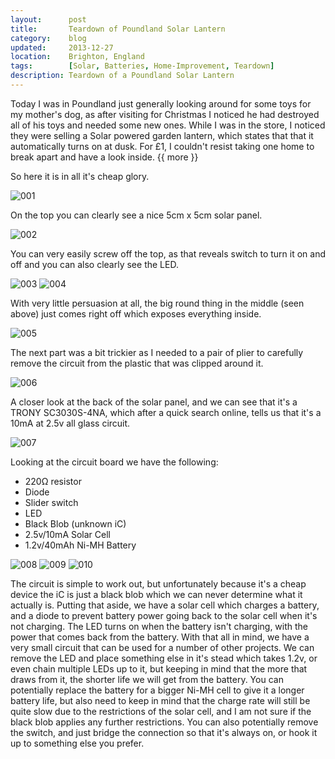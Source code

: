 ```yaml
---
layout:      post
title:       Teardown of Poundland Solar Lantern
category:    blog
updated:     2013-12-27
location:    Brighton, England
tags:        [Solar, Batteries, Home-Improvement, Teardown]
description: Teardown of a Poundland Solar Lantern
---
```

Today I was in Poundland just generally looking around for some toys for my mother's dog, as after visiting for Christmas I noticed he had destroyed all of his toys and needed some new ones. While I was in the store, I noticed they were selling a Solar powered garden lantern, which states that that it automatically turns on at dusk. For &pound;1, I couldn't resist taking one home to break apart and have a look inside. {{ more }}

So here it is in all it's cheap glory.

![001]

On the top you can clearly see a nice 5cm x 5cm solar panel.

![002]

You can very easily screw off the top, as that reveals switch to turn it on and off and you can also clearly see the LED.

![003]
![004]

With very little persuasion at all, the big round thing in the middle (seen above) just comes right off which exposes everything inside.

![005]

The next part was a bit trickier as I needed to a pair of plier to carefully remove the circuit from the plastic that was clipped around it.

![006]

A closer look at the back of the solar panel, and we can see that it's a TRONY SC3030S-4NA, which after a quick search online, tells us that it's a 10mA at 2.5v all glass circuit.

![007]

Looking at the circuit board we have the following:

 - 220&#8486; resistor
 - Diode
 - Slider switch
 - LED
 - Black Blob (unknown iC)
 - 2.5v/10mA Solar Cell
 - 1.2v/40mAh Ni-MH Battery

![008]
![009]
![010]

The circuit is simple to work out, but unfortunately because it's a cheap device the iC is just a black blob which we can never determine what it actually is. Putting that aside, we have a solar cell which charges a battery, and a diode to prevent battery power going back to the solar cell when it's not charging. The LED turns on when the battery isn't charging, with the power that comes back from the battery. With that all in mind, we have a very small circuit that can be used for a number of other projects. We can remove the LED and place something else in it's stead which takes 1.2v, or even chain multiple LEDs up to it, but keeping in mind that the more that draws from it, the shorter life we will get from the battery. You can potentially replace the battery for a bigger Ni-MH cell to give it a longer battery life, but also need to keep in mind that the charge rate will still be quite slow due to the restrictions of the solar cell, and I am not sure if the black blob applies any further restrictions. You can also potentially remove the switch, and just bridge the connection so that it's always on, or hook it up to something else you prefer.


[001]: /Content/teardown/solar-lantern/IMG_20131227_184032.jpg
[002]: /Content/teardown/solar-lantern/IMG_20131227_184043.jpg
[003]: /Content/teardown/solar-lantern/IMG_20131227_184102.jpg
[004]: /Content/teardown/solar-lantern/IMG_20131227_184119.jpg
[005]: /Content/teardown/solar-lantern/IMG_20131227_184200.jpg
[006]: /Content/teardown/solar-lantern/IMG_20131227_184326.jpg
[007]: /Content/teardown/solar-lantern/IMG_20131227_184359.jpg
[008]: /Content/teardown/solar-lantern/IMG_20131227_184418.jpg
[009]: /Content/teardown/solar-lantern/IMG_20131227_184439.jpg
[010]: /Content/teardown/solar-lantern/IMG_20131227_190316.jpg
